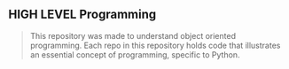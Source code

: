 ## HIGH LEVEL Programming
> This repository was made to understand object oriented programming. Each repo in this repository holds code that illustrates an essential concept of programming, specific to Python.